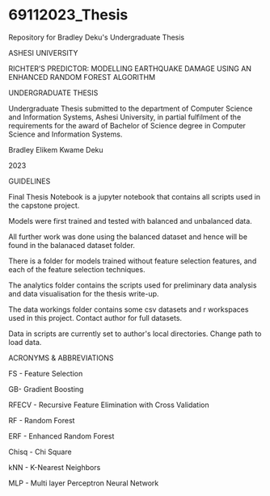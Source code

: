 # 69112023_Thesis

Repository for Bradley Deku's Undergraduate Thesis 


ASHESI UNIVERSITY


RICHTER’S PREDICTOR: MODELLING EARTHQUAKE DAMAGE USING AN ENHANCED RANDOM FOREST ALGORITHM

UNDERGRADUATE THESIS

Undergraduate Thesis submitted to the department of  Computer Science and Information Systems, Ashesi University, in partial fulfilment of the requirements for the award of Bachelor of Science degree in Computer Science and Information Systems.


Bradley Elikem Kwame Deku

2023


GUIDELINES

Final Thesis Notebook is a jupyter notebook that contains all scripts used in the capstone project.

Models were first trained and tested with balanced and unbalanced data.

All further work was done using the balanced dataset and hence will be found in the balanaced dataset folder.

There is a folder for models trained without feature selection features, and each of the feature selection techniques.

The analytics folder contains the scripts used for preliminary data analysis and data visualisation for the thesis write-up.

The data workings folder contains some csv datasets and r workspaces used in this project. Contact author for full datasets.

Data in scripts are currently set to author's local directories. Change path to load data.


ACRONYMS & ABBREVIATIONS

FS - Feature Selection

GB- Gradient Boosting

RFECV - Recursive Feature Elimination with Cross Validation

RF - Random Forest

ERF - Enhanced Random Forest

Chisq - Chi Square

kNN - K-Nearest Neighbors

MLP - Multi layer Perceptron Neural Network
